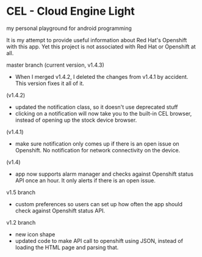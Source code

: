 CEL - Cloud Engine Light
===
my personal playground for android programming

It is my attempt to provide useful information about Red Hat's Openshift with this app. Yet this  project is not associated with Red Hat or
Openshift at all.

master branch (current version, v1.4.3)
- When I merged v1.4.2, I deleted the changes from v1.4.1 by accident. This version fixes it all of it.

(v1.4.2)
- updated the notification class, so it doesn't use deprecated stuff
- clicking on a notification will now take you to the built-in CEL browser, instead of opening up the stock device browser.

(v1.4.1)
- make sure notification only comes up if there is an open issue on Openshift. No notification for network connectivity on the device.

(v1.4)
- app now supports alarm manager and checks against Openshift status API once an hour. It only alerts if there is an open issue.

v1.5 branch

- custom preferences so users can set up how often the app should check against Openshift status API.

v1.2 branch

- new icon shape
- updated code to make API call to openshift using JSON, instead of loading the HTML page and parsing that.
